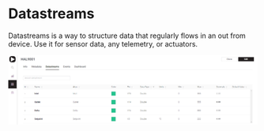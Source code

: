 # Datastreams

Datastreams is a way to structure data that regularly flows in an out from device. Use it for sensor data, any telemetry, or actuators.

![](../../../.gitbook/assets/ds_list.png)



